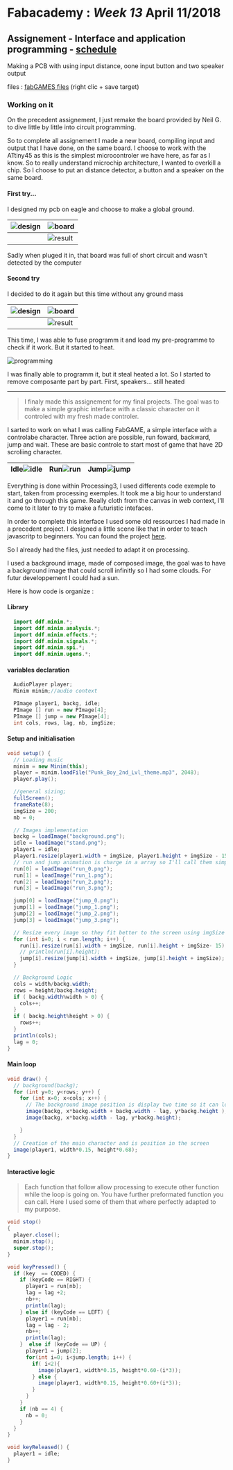 # Fabacademy : *Week 13* **April 11/2018**

## Assignement - Interface and application programming - [schedule](http://academy.cba.mit.edu/classes/interface_application_programming/index.html)

Making a PCB with using input distance, oone input button and two speaker output

files : [fabGAMES files](assets\files\fabGame) (right clic + save target)

### Working on it

On the precedent assignement, I just remake the board provided by Neil G. to dive little by little into circuit programming.

So to complete all assignement I made a new board, compiling input and output that I have done, on the same board. I choose to work with the ATtiny45 as this is the simplest microcontroler we have here, as far as I know. So to really understand microchip architecture, I wanted to overkill a chip. So I choose to put an distance detector, a button and a speaker on the same board.



#### First try...

I designed my pcb on eagle and choose to make a global ground.

| ![design](assets\img\week13\eagleSchem.png) | ![board](assets\img\week13\eagleBoard0.png)  |
| --- | --- |
| | ![result](assets\img\week13\inputOutput.png) | ![pcb](assets\img\week13\t45masterV1.jpg) |

Sadly when pluged it in, that board was full of short circuit and wasn't detected by the computer

#### Second try

I decided to do it again but this time without any ground mass

| ![design](assets\img\week13\eagleSchem.png) | ![board](assets\img\week13\eagleBoard.png)  |
| --- | --- |
| | ![result](assets\img\week13\t45Master-v2.png) | ![pcb](assets\img\week13\20180424_102024.jpg) |

This time, I was able to fuse programm it and load my pre-programme to check if it work. But it started to heat.

![programming](assets\img\week13\screenFuse.png)

I was finally able to programm it, but it steal heated a lot. So I started to remove composante part by part. First, speakers... still heated

---

> I finaly made this assignement for my final projects. The goal was to make a simple graphic interface with a classic character on it controled with my fresh made controler.

I sarted to work on what I was calling FabGAME, a simple interface with a controlabe character. Three action are possible, run foward, backward, jump and wait. These are basic controle to start most of game that have 2D scroliing character.

|Idle![idle](../assets\img\week13\interfaceFinal00.jpg)|Run![run](../assets\img\week13\interfaceFinal02.jpg)|Jump![jump](../assets\img\week13\interfaceFinal01.jpg)|
|---|---|---|

Everything is done within Processing3, I used differents code exemple to start, taken from processing exemples. It took me a big hour to understand it and go through this game. Really cloth from the canvas in web context, I'll come to it later to try to make a futuristic intefaces.

In order to complete this interface I used some old ressources I had made in a precedent project. I designed a little scene like that in order to teach javascritp to beginners. You can found the project [here](https://thimble.mozilla.org/fr/user/lepoles/1568657/).

So I already had the files, just needed to adapt it on processing.

I used a background image, made of composed image, the goal was to have a background image that could scroll infinitly so I had some clouds. For futur developpement I could had a sun.

Here is how code is organize :

#### Library
```java
  import ddf.minim.*;
  import ddf.minim.analysis.*;
  import ddf.minim.effects.*;
  import ddf.minim.signals.*;
  import ddf.minim.spi.*;
  import ddf.minim.ugens.*;
```

#### variables declaration

```java
  AudioPlayer player;
  Minim minim;//audio context

  PImage player1, backg, idle;
  PImage [] run = new PImage[4];
  PImage [] jump = new PImage[4];
  int cols, rows, lag, nb, imgSize;
```

#### Setup and initialisation

```java
void setup() {
  // Loading music
  minim = new Minim(this);
  player = minim.loadFile("Punk_Boy_2nd_Lvl_theme.mp3", 2048);
  player.play();

  //general sizing;
  fullScreen();
  frameRate(8);
  imgSize = 200;
  nb = 0;

  // Images implementation
  backg = loadImage("background.png");
  idle = loadImage("stand.png");
  player1 = idle;
  player1.resize(player1.width + imgSize, player1.height + imgSize - 15);
  // run and jump animation is charge in a array so I'll call them simply and in the good order for futur animation
  run[0] = loadImage("run_0.png");
  run[1] = loadImage("run_1.png");
  run[2] = loadImage("run_2.png");
  run[3] = loadImage("run_3.png");

  jump[0] = loadImage("jump_0.png");
  jump[1] = loadImage("jump_1.png");
  jump[2] = loadImage("jump_2.png");
  jump[3] = loadImage("jump_3.png");

  // Resize every image so they fit better to the screen using imgSize so I can resize everything in a clic.
  for (int i=0; i < run.length; i++) {
    run[i].resize(run[i].width + imgSize, run[i].height + imgSize- 15);
    // println(run[i].height);
    jump[i].resize(jump[i].width + imgSize, jump[i].height + imgSize);
  }

  // Background Logic
  cols = width/backg.width;
  rows = height/backg.height;
  if ( backg.width%width > 0) {
    cols++;
  }
  if ( backg.height%height > 0) {
    rows++;
  }
  println(cols);
  lag = 0;
}

```

#### Main loop

```java
void draw() {
  // background(backg);
  for (int y=0; y<rows; y++) {
    for (int x=0; x<cols; x++) {
      // The background image position is display two time so it can loop and is calculated each oop to be able to move
      image(backg, x*backg.width + backg.width - lag, y*backg.height );
      image(backg, x*backg.width - lag, y*backg.height);

    }
  }
  // Creation of the main character and is position in the screen
  image(player1, width*0.15, height*0.68);
}
```

#### Interactive logic

> Each function that follow allow processing to execute other function while the loop is going on. You have further preformated function you can call. Here I used some of them that where perfectly adapted to my purpose.

```java
void stop()
{
  player.close();
  minim.stop();
  super.stop();
}

void keyPressed() {
  if (key  == CODED) {
    if (keyCode == RIGHT) {
      player1 = run[nb];
      lag = lag +2;
      nb++;
      println(lag);
    } else if (keyCode == LEFT) {
      player1 = run[nb];
      lag = lag - 2;
      nb++;
      println(lag);
    }  else if (keyCode == UP) {
      player1 = jump[2];
      for(int i=0; i<jump.length; i++) {
        if( i<2){
          image(player1, width*0.15, height*0.60-(i*3));         
        } else {
          image(player1, width*0.15, height*0.60+(i*3));
        }
      }
    }
    if (nb == 4) {
      nb = 0;
    }
  }
}

void keyReleased() {
  player1 = idle;
}

```

